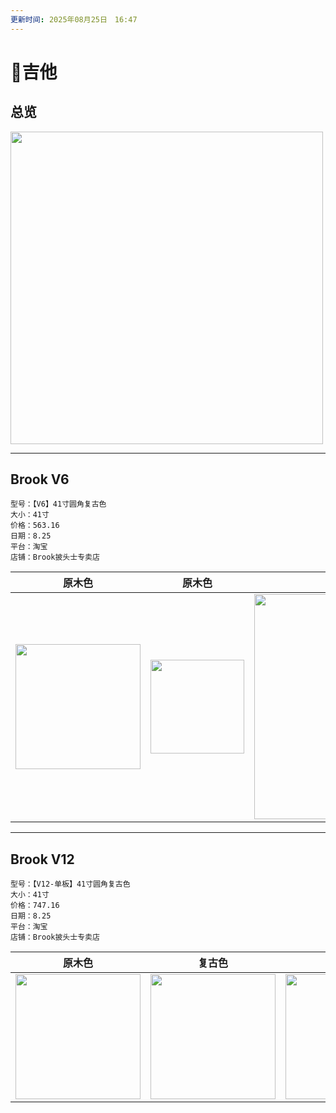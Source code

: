 ```yaml
---
更新时间: 2025年08月25日　16:47
---
```

# 🎸吉他
## 总览
<img src="brook.webp" width="500"/>

---
## Brook V6
	型号：【V6】41寸圆角复古色
	大小：41寸
	价格：563.16
	日期：8.25
	平台：淘宝
	店铺：Brook披头士专卖店

| 原木色                                     | 原木色                                     | 复古色                                     |
| --------------------------------------- | --------------------------------------- | --------------------------------------- |
| <img src="brookV6_1.avif" width="200"/> | <img src="brookV6_2.avif" width="150"/> | <img src="brookV6_3.avif" width="360"/> |

---

## Brook V12
	型号：【V12-单板】41寸圆角复古色
	大小：41寸
	价格：747.16
	日期：8.25
	平台：淘宝
	店铺：Brook披头士专卖店

| 原木色                                      | 复古色                                      | 复古色                                      |
| ---------------------------------------- | ---------------------------------------- | ---------------------------------------- |
| <img src="brookV12_1.avif" width="200"/> | <img src="brookV12_2.avif" width="200"/> | <img src="brookV12_3.avif" width="200"/> |
